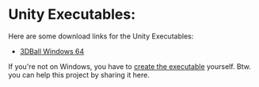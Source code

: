 # Unity Executables:

Here are some download links for the Unity Executables:

- [3DBall Windows 64](https://www.dropbox.com/s/hydogwlr9ok0nbb/3DBall_Windows_x86_64.zip?dl=1)

If you're not on Windows, you have to [create the executable](../README.md#creating-a-custom-unity-executable) yourself. Btw. you can help this project by sharing it here.